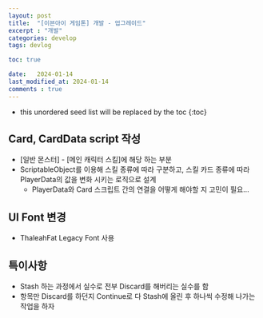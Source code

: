```yaml
---
layout: post
title:  "[이븐아이 게임톤] 개발 - 업그레이드"
excerpt : "개발"
categories: develop
tags: devlog

toc: true

date:   2024-01-14
last_modified_at: 2024-01-14
comments : true
---
```


* this unordered seed list will be replaced by the toc
{:toc}  

## Card, CardData script 작성
- [일반 몬스터] - [메인 캐릭터 스킬]에 해당 하는 부분
- ScriptableObject를 이용해 스킬 종류에 따라 구분하고, 스킬 카드 종류에 따라 PlayerData의 값을 변화 시키는 로직으로 설계
   - PlayerData와 Card 스크립트 간의 연결을 어떻게 해야할 지 고민이 필요...

## UI Font 변경
- ThaleahFat Legacy Font 사용

## 특이사항
- Stash 하는 과정에서 실수로 전부 Discard를 해버리는 실수를 함
- 항목만 Discard를 하던지 Continue로 다 Stash에 올린 후 하나씩 수정해 나가는 작업을 하자
